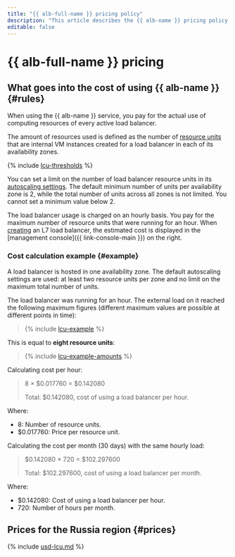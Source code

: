 ```yaml
---
title: "{{ alb-full-name }} pricing policy"
description: "This article describes the {{ alb-name }} pricing policy."
editable: false
---
```


# {{ alb-full-name }} pricing

## What goes into the cost of using {{ alb-name }} {#rules}

When using the {{ alb-name }} service, you pay for the actual use of computing resources of every active load balancer.

The amount of resources used is defined as the number of [resource units](concepts/application-load-balancer.md#lcu-scaling) that are internal VM instances created for a load balancer in each of its availability zones.

{% include [lcu-thresholds](../_includes/application-load-balancer/lcu-thresholds.md) %}

You can set a limit on the number of load balancer resource units in its [autoscaling settings](concepts/application-load-balancer.md#lcu-scaling-settings). The default minimum number of units per availability zone is 2, while the total number of units across all zones is not limited. You cannot set a minimum value below 2.

The load balancer usage is charged on an hourly basis. You pay for the maximum number of resource units that were running for an hour. When [creating](operations/application-load-balancer-create.md) an L7 load balancer, the estimated cost is displayed in the [management console]({{ link-console-main }}) on the right.


### Cost calculation example {#example}

A load balancer is hosted in one availability zone. The default autoscaling settings are used: at least two resource units per zone and no limit on the maximum total number of units.

The load balancer was running for an hour. The external load on it reached the following maximum figures (different maximum values are possible at different points in time):

> {% include [lcu-example](../_includes/application-load-balancer/lcu-example.md) %}

This is equal to **eight resource units**:

> {% include [lcu-example-amounts](../_includes/application-load-balancer/lcu-example-amounts.md) %}

Calculating cost per hour:



> 8 × $0.017760 = $0.142080
>
> Total: $0.142080, cost of using a load balancer per hour.

Where:
* 8: Number of resource units.
* $0.017760: Price per resource unit.


Calculating the cost per month (30 days) with the same hourly load:



> $0.142080 × 720 = $102.297600
>
> Total: $102.297600, cost of using a load balancer per month.

Where:
* $0.142080: Cost of using a load balancer per hour.
* 720: Number of hours per month.

 


## Prices for the Russia region {#prices}



{% include [usd-lcu.md](../_pricing/application-load-balancer/usd-lcu.md) %}

 

